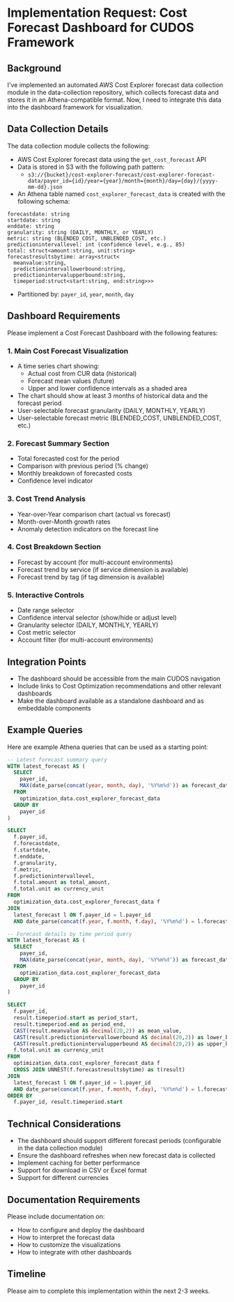 # Implementation Request: Cost Forecast Dashboard for CUDOS Framework

## Background

I've implemented an automated AWS Cost Explorer forecast data collection module in the data-collection repository, which collects forecast data and stores it in an Athena-compatible format. Now, I need to integrate this data into the dashboard framework for visualization.

## Data Collection Details

The data collection module collects the following:

- AWS Cost Explorer forecast data using the `get_cost_forecast` API
- Data is stored in S3 with the following path pattern:
  - `s3://{bucket}/cost-explorer-forecast/cost-explorer-forecast-data/payer_id={id}/year={year}/month={month}/day={day}/{yyyy-mm-dd}.json`
- An Athena table named `cost_explorer_forecast_data` is created with the following schema:

```
forecastdate: string
startdate: string
enddate: string
granularity: string (DAILY, MONTHLY, or YEARLY)
metric: string (BLENDED_COST, UNBLENDED_COST, etc.)
predictionintervallevel: int (confidence level, e.g., 85)
total: struct<amount:string, unit:string>
forecastresultsbytime: array<struct<
  meanvalue:string,
  predictionintervallowerbound:string,
  predictionintervalupperbound:string,
  timeperiod:struct<start:string, end:string>>>
```

- Partitioned by: `payer_id`, `year`, `month`, `day`

## Dashboard Requirements

Please implement a Cost Forecast Dashboard with the following features:

### 1. Main Cost Forecast Visualization

- A time series chart showing:
  - Actual cost from CUR data (historical)
  - Forecast mean values (future)
  - Upper and lower confidence intervals as a shaded area
- The chart should show at least 3 months of historical data and the forecast period
- User-selectable forecast granularity (DAILY, MONTHLY, YEARLY)
- User-selectable forecast metric (BLENDED_COST, UNBLENDED_COST, etc.)

### 2. Forecast Summary Section

- Total forecasted cost for the period
- Comparison with previous period (% change)
- Monthly breakdown of forecasted costs
- Confidence level indicator

### 3. Cost Trend Analysis

- Year-over-Year comparison chart (actual vs forecast)
- Month-over-Month growth rates
- Anomaly detection indicators on the forecast line

### 4. Cost Breakdown Section

- Forecast by account (for multi-account environments)
- Forecast trend by service (if service dimension is available)
- Forecast trend by tag (if tag dimension is available)

### 5. Interactive Controls

- Date range selector
- Confidence interval selector (show/hide or adjust level)
- Granularity selector (DAILY, MONTHLY, YEARLY)
- Cost metric selector
- Account filter (for multi-account environments)

## Integration Points

- The dashboard should be accessible from the main CUDOS navigation
- Include links to Cost Optimization recommendations and other relevant dashboards
- Make the dashboard available as a standalone dashboard and as embeddable components

## Example Queries

Here are example Athena queries that can be used as a starting point:

```sql
-- Latest forecast summary query
WITH latest_forecast AS (
  SELECT
    payer_id,
    MAX(date_parse(concat(year, month, day), '%Y%m%d')) as forecast_date
  FROM
    optimization_data.cost_explorer_forecast_data
  GROUP BY
    payer_id
)

SELECT
  f.payer_id,
  f.forecastdate,
  f.startdate,
  f.enddate,
  f.granularity,
  f.metric,
  f.predictionintervallevel,
  f.total.amount as total_amount,
  f.total.unit as currency_unit
FROM
  optimization_data.cost_explorer_forecast_data f
JOIN
  latest_forecast l ON f.payer_id = l.payer_id
  AND date_parse(concat(f.year, f.month, f.day), '%Y%m%d') = l.forecast_date
```

```sql
-- Forecast details by time period query
WITH latest_forecast AS (
  SELECT
    payer_id,
    MAX(date_parse(concat(year, month, day), '%Y%m%d')) as forecast_date
  FROM
    optimization_data.cost_explorer_forecast_data
  GROUP BY
    payer_id
)

SELECT
  f.payer_id,
  result.timeperiod.start as period_start,
  result.timeperiod.end as period_end,
  CAST(result.meanvalue AS decimal(20,2)) as mean_value,
  CAST(result.predictionintervallowerbound AS decimal(20,2)) as lower_bound,
  CAST(result.predictionintervalupperbound AS decimal(20,2)) as upper_bound,
  f.total.unit as currency_unit
FROM
  optimization_data.cost_explorer_forecast_data f
  CROSS JOIN UNNEST(f.forecastresultsbytime) as t(result)
JOIN
  latest_forecast l ON f.payer_id = l.payer_id
  AND date_parse(concat(f.year, f.month, f.day), '%Y%m%d') = l.forecast_date
ORDER BY
  f.payer_id, result.timeperiod.start
```

## Technical Considerations

- The dashboard should support different forecast periods (configurable in the data collection module)
- Ensure the dashboard refreshes when new forecast data is collected
- Implement caching for better performance
- Support for download in CSV or Excel format
- Support for different currencies

## Documentation Requirements

Please include documentation on:
- How to configure and deploy the dashboard
- How to interpret the forecast data
- How to customize the visualizations
- How to integrate with other dashboards

## Timeline

Please aim to complete this implementation within the next 2-3 weeks.
